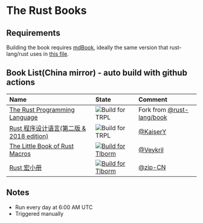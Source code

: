 # The Rust Books

## Requirements

Building the book requires [mdBook], ideally the same version that
rust-lang/rust uses in [this file][rust-mdbook].

[mdBook]: https://github.com/rust-lang-nursery/mdBook
[rust-mdbook]: https://github.com/rust-lang/rust/blob/master/src/tools/rustbook/Cargo.toml

## Book List(China mirror) - auto build with github actions

| Name | State | Comment |
|:- |:- |:- |
|[The Rust Programming Language](http://docs.clset.com/trpl/en) | ![Build for TRPL](https://github.com/containerpi/trpl-actions/workflows/Build%20for%20TRPL/badge.svg) | Fork from [@rust-lang/book](https://github.com/rust-lang/book)|
|[Rust 程序设计语言(第二版 & 2018 edition)](http://docs.clset.com/trpl/zh) | ![Build for TRPL](https://github.com/containerpi/trpl-actions/workflows/Build%20for%20TRPL/badge.svg) | [@KaiserY](https://github.com/KaiserY/trpl-zh-cn)|
|[The Little Book of Rust Macros](http://docs.clset.com/tlborm/en/) | [![Build for Tlborm](https://github.com/containerpi/rsdocs-actions/actions/workflows/tlborm.yaml/badge.svg)](https://github.com/containerpi/rsdocs-actions/actions/workflows/tlborm.yaml) | [@Veykril](https://github.com/Veykril/tlborm) |
|[Rust 宏小册](http://docs.clset.com/tlborm/zh/) | [![Build for Tlborm](https://github.com/containerpi/rsdocs-actions/actions/workflows/tlborm.yaml/badge.svg)](https://github.com/containerpi/rsdocs-actions/actions/workflows/tlborm.yaml) | [@zjp-CN](https://github.com/zjp-CN/tlborm) |


## Notes

* Run every day at 6:00 AM UTC
* Triggered manually
